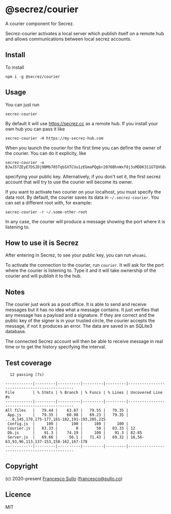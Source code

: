 # @secrez/courier

A courier component for Secrez.

Secrez-courier activates a local server which publish itself on a remote hub and allows communications between local secrez accounts. 

## Install

To install
```
npm i -g @secrez/courier
```

## Usage

You can just run
```
secrez-courier
```
By default it will use https://secrez.cc as a remote hub. If you install your own hub you can pass it like
```
secrez-courier -H https://my-secrez-hub.com
```
When you launch the courier for the first time you can define the owner of the courier. You can do it explicity, like
```
secrez-courier -o BJwJ57ZEyE7DSJDj9BMb785TqbSXTCUu1zEGmaPQgbr2076BhxWxf8j3sMDDK311GTQVGBrfMqUepiWV7HL56FbeL
```
specifying your public key. Alternatively, if you don't set it, the first secrez account that will try to use the courier will become its owner.

If you want to activate two courier on your localhost, you must specify the data root. By default, the courier saves its data in `~/.secrez-courier`. You can set a different root with, for example:
```
secrez-courier -r ~/.some-other-root
```

In any case, the courier will produce a message showing the port where it is listening to.

## How to use it is Secrez

After entering in Secrez, to see your public key, you can run `whoami`.

To activate the connection to the courier, run `courier`. It will ask for the port where the courier is listening to. Type it and it will take ownership of the courier and will publish it to the hub.
 
## Notes

The courier just work as a post office. It is able to send and receive messages but it has no idea what a message contains. It just verifies that any message has a payload and a signature. If they are correct and the public key of the signer is in your trusted circle, the courier accepts the message, if not it produces an error. The data are saved in an SQLite3 database.

The connected Secrez account will then be able to receive message in real time or to get the history specifying the interval.


## Test coverage

```
  12 passing (7s)

------------|---------|----------|---------|---------|----------------------------------------------
File        | % Stmts | % Branch | % Funcs | % Lines | Uncovered Line #s                            
------------|---------|----------|---------|---------|----------------------------------------------
All files   |   79.44 |    63.87 |   79.55 |   79.35 |                                              
 App.js     |   79.35 |    60.98 |   69.23 |   79.35 | ...0,145,170,175-177,181-182,191-193,205,215 
 Config.js  |     100 |      100 |     100 |     100 |                                              
 Courier.js |   83.33 |        0 |      50 |   83.33 | 12                                           
 Db.js      |    91.3 |    74.19 |     100 |    91.3 | 82-85                                        
 Server.js  |   69.66 |     56.1 |   71.43 |   69.32 | 16,56-63,93,96,113,137-153,158-162,167-178   
------------|---------|----------|---------|---------|----------------------------------------------
```
## Copyright

(c) 2020-present [Francesco Sullo](https://francesco.sullo.co) (<francesco@sullo.co>)

## Licence

MIT

